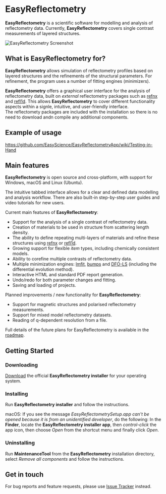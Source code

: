 # EasyReflectometry

**EasyReflectometry** is a scientific software for modelling and analysis of reflectometry data. Currently, **EasyReflectometry** covers single contrast measurements of layered structures.

![EasyReflectometry Screenshot](./resources/images/er_analysis_dark.png) 

## What is EasyReflectometry for?

**EasyReflectometry** allows simulation of reflectometry profiles based on layered structures and the refinements of the structural parameters. For refinement, the program uses a number of fitting engines (minimizers).

**EasyReflectometry** offers a graphical user interface for the analysis of reflectometry data, built on _external_ reflectometry packages such as [refnx](https://refnx.readthedocs.io/en/latest/) and [refl1d](https://refl1d.readthedocs.io/en/latest/). 
This allows **EasyReflectometry** to cover different functionality aspects within a signle, intuitive, and user-friendly interface.  
The reflectomety packages are included with the installation so there is no need to download andn compile any additional components. 

## Example of usage

https://github.com/EasyScience/EasyReflectometryApp/wiki/Testing-in-Hand

## Main features

**EasyReflectometry** is open source and cross-platform, with support for Windows, macOS and Linux (Ubuntu).

The intuitive tabbed interface allows for a clear and defined data modelling and analysis workflow. 
There are also built-in step-by-step user guides and video tutorials for new users.

Current main features of **EasyReflectometry**:

- Support for the analysis of a single contrast of reflectometry data.
- Creation of materials to be used in structure from scattering length density.
- The ability to define repeating multi-layers of materials and refine these structures using [refnx](https://refnx.readthedocs.io/en/latest/) or [refl1d](https://refl1d.readthedocs.io/en/latest/). 
- Growing support for flexible _item_ types, including chemically consistent models.
- Ability to corefine multiple contrasts of reflectometry data.
- Multiple minimization engines: [lmfit](https://lmfit.github.io/lmfit-py), [bumps](https://github.com/bumps/bumps) and [DFO-LS](https://github.com/numericalalgorithmsgroup/dfols) (including the differential evolution method).
- Interactive HTML and standard PDF report generation.
- Undo/redo for both parameter changes and fitting.
- Saving and loading of projects.

Planned improvements / new functionality for **EasyReflectometry**:

- Support for magnetic structures and polarised reflectometry measurements.
- Support for mixed model reflectometry datasets.
- Reading of q-dependent resolution from a file.

Full details of the future plans for EasyReflectometry is available in the [roadmap](./ROADMAP.md).

## Getting Started

### Downloading

[Download](https://github.com/easyScience/EasyReflectometryApp/releases) the official **EasyReflectometry installer** for your operating system.

### Installing

Run **EasyReflectometry installer** and follow the instructions.

macOS: If you see the message _EasyReflectometrySetup.app can't be opened because it is from an unidentified developer_, do the following:
In the **Finder**, locate the **EasyReflectometry installer app**, then _control-click_ the app icon, then choose _Open_ from the shortcut menu and finally click _Open_.

### Uninstalling

Run **MaintenanceTool** from the **EasyReflectometry** installation directory, select _Remove all components_ and follow the instructions.

## Get in touch

<!---For general questions or comments, please contact us at [support@EasyReflectometry.org](mailto:support@EasyReflectometry.org).--->

For bug reports and feature requests, please use [Issue Tracker](https://github.com/easyScience/EasyReflectometryApp/issues) instead.
